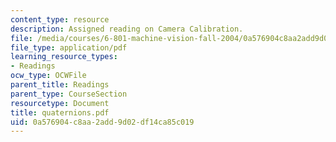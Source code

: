 ```yaml
---
content_type: resource
description: Assigned reading on Camera Calibration.
file: /media/courses/6-801-machine-vision-fall-2004/0a576904c8aa2add9d02df14ca85c019_quaternions.pdf
file_type: application/pdf
learning_resource_types:
- Readings
ocw_type: OCWFile
parent_title: Readings
parent_type: CourseSection
resourcetype: Document
title: quaternions.pdf
uid: 0a576904-c8aa-2add-9d02-df14ca85c019
---
```

